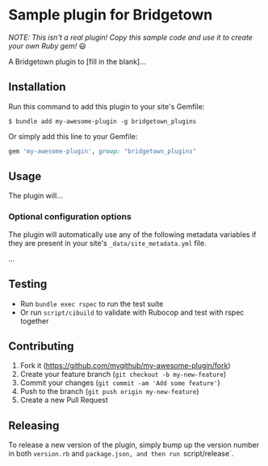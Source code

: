 # Sample plugin for Bridgetown

_NOTE: This isn't a real plugin! Copy this sample code and use it to create your own Ruby gem!_ 😃

A Bridgetown plugin to [fill in the blank]…

## Installation

Run this command to add this plugin to your site's Gemfile:

```shell
$ bundle add my-awesome-plugin -g bridgetown_plugins
```

Or simply add this line to your Gemfile:

```ruby
gem 'my-awesome-plugin', group: "bridgetown_plugins"
```

## Usage

The plugin will…

### Optional configuration options

The plugin will automatically use any of the following metadata variables if they are present in your site's `_data/site_metadata.yml` file.

…

## Testing

* Run `bundle exec rspec` to run the test suite
* Or run `script/cibuild` to validate with Rubocop and test with rspec together

## Contributing

1. Fork it (https://github.com/mygithub/my-awesome-plugin/fork)
2. Create your feature branch (`git checkout -b my-new-feature`)
3. Commit your changes (`git commit -am 'Add some feature'`)
4. Push to the branch (`git push origin my-new-feature`)
5. Create a new Pull Request

## Releasing

To release a new version of the plugin, simply bump up the version number in both
`version.rb` and `package.json, and then run `script/release`.
